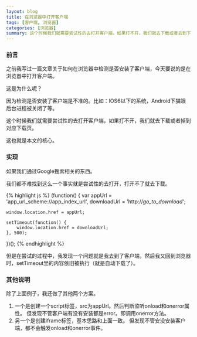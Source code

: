 ```yaml
---
layout: blog
title: 在浏览器中打开客户端
tags: [客户端, 浏览器]
categories: [浏览器]
summary: 这个时候我们就需要尝试性的去打开客户端，如果打不开，我们就去下载或者去到下载页。
---
```

### 前言
之前我写过一篇文章关于如何在浏览器中检测是否安装了客户端，今天要说的是在浏览器中打开客户端。

这是为什么呢？

因为检测是否安装了客户端是不准的。比如：IOS6以下的系统，Android下猫眼后台进程被关闭了等。

这个时候我们就需要尝试性的去打开客户端，如果打不开，我们就去下载或者掉到对应下载页。

这也就是本文的核心。

### 实现
如果我们通过Google搜索相关的东西。

我们都不难找到这么一个事实就是尝试性的去打开，打开不了就去下载。

{% highlight js %}
(function() {
    var appUrl = 'app_url_scheme://app_index_url',
        downloadUrl = 'http://_go_to_download_';

    window.location.href = appUrl;

    setTimeout(function() {
        window.location.href = downloadUrl;
    }, 500);
})();
{% endhighlight %}

但是在尝试的过程中，我发现一个问题就是我去到了客户端，然后我又回到浏览器时，setTimeout里的内容依旧被执行（就是自动下载了）。

### 其他说明
除了上面例子，我还做了其他两个方案。

1. 一个是创建一个script标签，src为appUrl。然后判断监听onload和onerror属性。 
 但发现不管客户端有没有安装都是error。即调用onerror方法。
2. 另一个是创建iframe标签，基本思路和上面一致。 
 但发现不管安没安装客户端，都不会触发onload和onerror事件。
